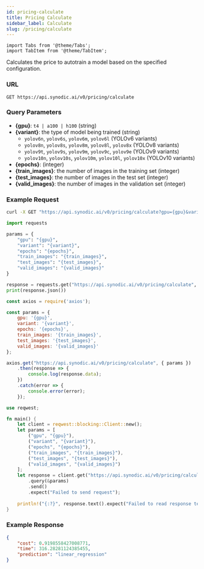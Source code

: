 ```yaml
---
id: pricing-calculate
title: Pricing Calculate
sidebar_label: Calculate
slug: /pricing/calculate
---
```


```mdx-code-block
import Tabs from '@theme/Tabs';
import TabItem from '@theme/TabItem';
```

Calculates the price to autotrain a model based on the specified configuration.

### URL

`GET https://api.synodic.ai/v0/pricing/calculate`

### Query Parameters

- **\{gpu\}**: `t4 | a100 | h100` (string)
- **\{variant\}**: the type of model being trained (string)
  - `yolov6n`, `yolov6s`, `yolov6m`, `yolov6l` (YOLOv6 variants)
  - `yolov8n`, `yolov8s`, `yolov8m`, `yolov8l`, `yolov8x` (YOLOv8 variants)
  - `yolov9t`, `yolov9s`, `yolov9m`, `yolov9c`, `yolov9e` (YOLOv9 variants)
  - `yolov10n`, `yolov10s`, `yolov10m`, `yolov10l`, `yolov10x` (YOLOv10 variants)
- **\{epochs\}**: (integer)
- **\{train_images\}**: the number of images in the training set (integer)
- **\{test_images\}**: the number of images in the test set (integer)
- **\{valid_images\}**: the number of images in the validation set (integer)

### Example Request

<Tabs>
<TabItem value="Bash">

```bash
curl -X GET "https://api.synodic.ai/v0/pricing/calculate?gpu={gpu}&variant={variant}&epochs={epochs}&train_images={train_images}&test_images={test_images}&valid_images={valid_images}"
```

</TabItem>
<TabItem value="Python">

```python
import requests

params = {
    "gpu": "{gpu}",
    "variant": "{variant}",
    "epochs": "{epochs}",
    "train_images": "{train_images}",
    "test_images": "{test_images}",
    "valid_images": "{valid_images}"
}

response = requests.get("https://api.synodic.ai/v0/pricing/calculate", params=params)
print(response.json())
```

</TabItem>
<TabItem value="Node.js">

```javascript
const axios = require('axios');

const params = {
    gpu: '{gpu}',
    variant: '{variant}',
    epochs: '{epochs}',
    train_images: '{train_images}',
    test_images: '{test_images}',
    valid_images: '{valid_images}'
};

axios.get("https://api.synodic.ai/v0/pricing/calculate", { params })
    .then(response => {
        console.log(response.data);
    })
    .catch(error => {
        console.error(error);
    });
```

</TabItem>
<TabItem value="Rust">

```rust
use reqwest;

fn main() {
    let client = reqwest::blocking::Client::new();
    let params = [
        ("gpu", "{gpu}"),
        ("variant", "{variant}"),
        ("epochs", "{epochs}"),
        ("train_images", "{train_images}"),
        ("test_images", "{test_images}"),
        ("valid_images", "{valid_images}")
    ];
    let response = client.get("https://api.synodic.ai/v0/pricing/calculate")
        .query(&params)
        .send()
        .expect("Failed to send request");
        
    println!("{:?}", response.text().expect("Failed to read response text"));
}
```

</TabItem>
</Tabs>

### Example Response

```json
{
    "cost": 0.9198558427008771,
    "time": 316.28281124385455,
    "prediction": "linear_regression"
}
```
